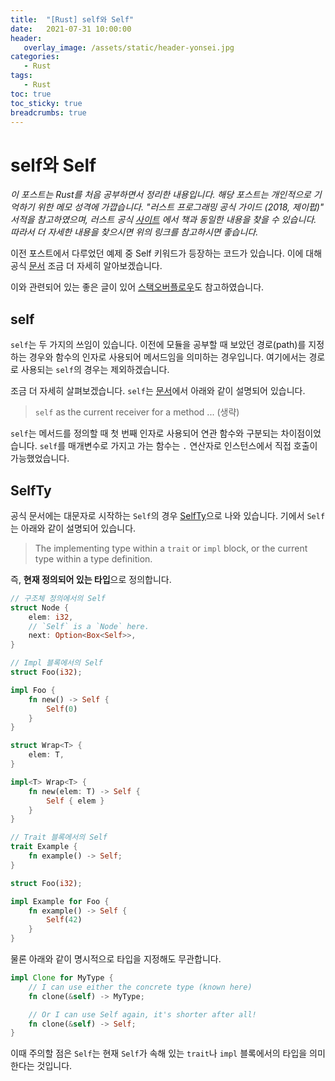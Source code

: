 ```yaml
---
title:  "[Rust] self와 Self"
date:   2021-07-31 10:00:00
header:
   overlay_image: /assets/static/header-yonsei.jpg
categories: 
   - Rust
tags:
   - Rust
toc: true
toc_sticky: true
breadcrumbs: true
---
```


# self와 Self
 
*이 포스트는 Rust를 처음 공부하면서 정리한 내용입니다. 해당 포스트는 개인적으로 기억하기 위한 메모 성격에 가깝습니다. "러스트 프로그래밍 공식 가이드 (2018, 제이펍)" 서적을 참고하였으며, 러스트 공식 [사이트](https://doc.rust-lang.org/1.30.0/book/2018-edition/foreword.html) 에서 책과 동일한 내용을 찾을 수 있습니다. 따라서 더 자세한 내용을 찾으시면 위의 링크를 참고하시면 좋습니다.*

이전 포스트에서 다루었던 예제 중 Self 키워드가 등장하는 코드가 있습니다. 이에 대해 공식 [문서](https://doc.rust-lang.org/reference/paths.html?highlight=self#self) 조금 더 자세히 알아보겠습니다. 

이와 관련되어 있는 좋은 글이 있어 [스택오버플로우](https://stackoverflow.com/questions/32304595/whats-the-difference-between-self-and-self)도 참고하였습니다. 

<!--more-->

## self 
`self`는 두 가지의 쓰임이 있습니다. 이전에 모듈을 공부할 때 보았던 경로(path)를 지정하는 경우와 함수의 인자로 사용되어 메서드임을 의미하는 경우입니다. 여기에서는 경로로 사용되는 `self`의 경우는 제외하겠습니다. 

조금 더 자세히 살펴보겠습니다. `self`는 [문서](https://doc.rust-lang.org/std/keyword.self.html)에서 아래와 같이 설명되어 있습니다.

> `self` as the current receiver for a method ... (생략)

`self`는 메서드를 정의할 때 첫 번째 인자로 사용되어 연관 함수와 구분되는 차이점이었습니다. `self`를 매개변수로 가지고 가는 함수는 `.` 연산자로 인스턴스에서 직접 호출이 가능했었습니다.


## SelfTy

공식 문서에는 대문자로 시작하는 `Self`의 경우 [SelfTy](https://doc.rust-lang.org/std/keyword.SelfTy.html)으로 나와 있습니다. 기에서 `Self`는 아래와 같이 설명되어 있습니다. 

> The implementing type within a `trait` or `impl` block, or the current type within a type definition.

즉, **현재 정의되어 있는 타입**으로 정의합니다. 

```rust
// 구조체 정의에서의 Self
struct Node {
    elem: i32,
    // `Self` is a `Node` here.
    next: Option<Box<Self>>,
}

// Impl 블록에서의 Self
struct Foo(i32);

impl Foo {
    fn new() -> Self {
        Self(0)
    }
}

struct Wrap<T> {
    elem: T,
}

impl<T> Wrap<T> {
    fn new(elem: T) -> Self {
        Self { elem }
    }
}

// Trait 블록에서의 Self
trait Example {
    fn example() -> Self;
}

struct Foo(i32);

impl Example for Foo {
    fn example() -> Self {
        Self(42)
    }
}
```

물론 아래와 같이 명시적으로 타입을 지정해도 무관합니다.

```rust
impl Clone for MyType {
    // I can use either the concrete type (known here)
    fn clone(&self) -> MyType;

    // Or I can use Self again, it's shorter after all!
    fn clone(&self) -> Self;
}
```

이때 주의할 점은 `Self`는 현재 `Self`가 속해 있는 `trait`나 `impl` 블록에서의 타입을 의미한다는 것입니다. 



